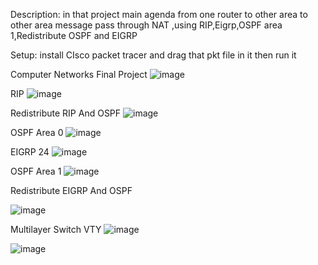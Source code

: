 Description:
in that project main agenda from one router to other area to other area message pass through NAT ,using RIP,Eigrp,OSPF area 1,Redistribute OSPF and EIGRP

Setup:
install CIsco packet tracer and drag that pkt file in it then run it

Computer Networks
Final Project
![image](https://github.com/runtime-error786/Computer-Networking-project/assets/123109871/a7e96420-dad0-47ba-a1b7-7fb362787c55)

RIP
 ![image](https://github.com/runtime-error786/Computer-Networking-project/assets/123109871/c625fcd6-40d8-4c4e-8435-627ca7210380)

Redistribute RIP And OSPF
 ![image](https://github.com/runtime-error786/Computer-Networking-project/assets/123109871/f9e4dbd7-a007-4fb4-82bb-cbe601436c3d)

OSPF Area 0
 ![image](https://github.com/runtime-error786/Computer-Networking-project/assets/123109871/28315d7f-d1ed-4675-a7b2-1c8348575909)

EIGRP 24
 ![image](https://github.com/runtime-error786/Computer-Networking-project/assets/123109871/fa175024-cc2d-4d33-863a-529b3b9400d7)

OSPF Area 1
 ![image](https://github.com/runtime-error786/Computer-Networking-project/assets/123109871/0d9089bc-16f0-428a-b6a5-8b7fe3e3115b)

Redistribute EIGRP And OSPF
 
![image](https://github.com/runtime-error786/Computer-Networking-project/assets/123109871/a5dd5b6b-5d5c-4960-a477-d23061b9400a)

Multilayer Switch VTY
 ![image](https://github.com/runtime-error786/Computer-Networking-project/assets/123109871/3f21a131-0638-4d73-9be9-0a6b7657cb4d)

 ![image](https://github.com/runtime-error786/Computer-Networking-project/assets/123109871/2dddfb76-1671-4586-8214-f7091782db4e)

 
